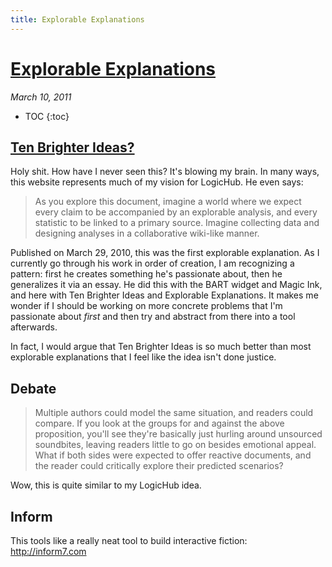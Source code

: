```yaml
---
title: Explorable Explanations
---
```


# [Explorable Explanations](http://worrydream.com/ExplorableExplanations/) 

_March 10, 2011_

* TOC
{:toc}

## [Ten Brighter Ideas?](http://worrydream.com/TenBrighterIdeas/)

Holy shit. How have I never seen this? It's blowing my brain. In many ways, this website represents much of my vision for LogicHub. He even says: 

> As you explore this document, imagine a world where we expect every claim to be accompanied by an explorable analysis, and every statistic to be linked to a primary source. Imagine collecting data and designing analyses in a collaborative wiki-like manner.


Published on March 29, 2010, this was the first explorable explanation. 
As I currently go through his work in order of creation, I am recognizing a pattern: first he creates something he's passionate about, then he generalizes it via an essay. He did this with the BART widget and Magic Ink, and here with Ten Brighter Ideas and Explorable Explanations. It makes me wonder if I should be working on more concrete problems that I'm passionate about _first_ and then try and abstract from there into a tool afterwards.

In fact, I would argue that Ten Brighter Ideas is so much better than most explorable explanations that I feel like the idea isn't done justice.

## Debate

> Multiple authors could model the same situation, and readers could compare. If you look at the groups for and against the above proposition, you'll see they're basically just hurling around unsourced soundbites, leaving readers little to go on besides emotional appeal. What if both sides were expected to offer reactive documents, and the reader could critically explore their predicted scenarios?

Wow, this is quite similar to my LogicHub idea.

## Inform

This tools like a really neat tool to build interactive fiction: http://inform7.com

<script>

(function(i,s,o,g,r,a,m){i['GoogleAnalyticsObject']=r;i[r]=i[r]||function(){
(i[r].q=i[r].q||[]).push(arguments)},i[r].l=1*new Date();a=s.createElement(o),
m=s.getElementsByTagName(o)[0];a.async=1;a.src=g;m.parentNode.insertBefore(a,m)
})(window,document,'script','https://www.google-analytics.com/analytics.js','ga');

ga('create', 'UA-103157758-1', 'auto');
ga('send', 'pageview');

</script>
